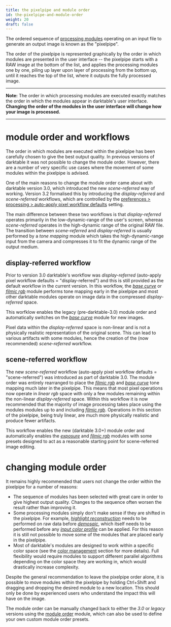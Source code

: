 ```yaml
---
title: the pixelpipe and module order
id: the-pixelpipe-and-module-order
weight: 20
draft: false
---
```


The ordered sequence of [processing modules](../../module-reference/processing-modules/_index.md) operating on an input file to generate an output image is known as the "pixelpipe". 

The order of the pixelpipe is represented graphically by the order in which modules are presented in the user interface -- the pixelpipe starts with a RAW image at the bottom of the list, and applies the processing modules one by one, piling up layer upon layer of processing from the bottom up, until it reaches the top of the list, where it outputs the fully processed image.

---

**Note:** The order in which processing modules are executed exactly matches the order in which the modules appear in darktable's user interface. **Changing the order of the modules in the user interface will change how your image is processed.**

---

# module order and workflows

The order in which modules are executed within the pixelpipe has been carefully chosen to give the best output quality. In previous versions of darktable it was not possible to change the module order. However, there are a number of very specific use cases where the movement of some modules within the pixelpipe is advised.

One of the main reasons to change the module order came about with darktable version 3.0, which introduced the new _scene-referred_ way of working. Version 3.2 formalised this by introducing the _display-referred_ and _scene-referred_ workflows, which are controlled by the [preferences > processing > auto-apply pixel workflow defaults](../../../preferences-settings/processing.md) setting.

The main difference between these two workflows is that _display-referred_ operates primarily in the low-dynamic-range of the user's screen, whereas _scene-referred_ operates in the high-dynamic range of the original RAW file. The transition between _scene-referred_ and _display-referred_ is usually performed by a _tone mapping_ module which takes the high-dynamic-range input from the camera and compresses it to fit the dynamic range of the output medium.

## display-referred workflow

Prior to version 3.0 darktable's workflow was _display-referred_ (auto-apply pixel workflow defaults = "display-referred") and this is still provided as the default workflow in the current version. In this workflow, the [_base curve_](../../../module-reference/processing-modules/base-curve.md) or [_filmic rgb_](../../../module-reference/processing-modules/filmic-rgb.md) module performs tone mapping early in the pixelpipe and most other darktable modules operate on image data in the compressed _display-referred_ space.

This worfklow enables the legacy (pre-darktable-3.0) module order and automatically switches on the [_base curve_](../../../module-reference/processing-modules/base-curve.md) module for new images.

Pixel data within the _display-referred_ space is non-linear and is not a physically realistic representation of the original scene. This can lead to various artifacts with some modules, hence the creation of the (now recommended) _scene-referred_ workflow.

## scene-referred workflow

The new _scene-referred_ workflow (auto-apply pixel workflow defaults = "scene-referred") was introduced as part of darktable 3.0. The module order was entirely rearranged to place the [_filmic rgb_](../../../module-reference/processing-modules/filmic-rgb.md) and [_base curve_](../../../module-reference/processing-modules/base-curve.md) tone mapping much later in the pixelpipe. This means that most pixel operations now operate in _linear rgb_ space with only a few modules remaining within the non-linear _display-referred_ space. Within this workflow it is now recommended that the majority of image processing takes place using the modules modules up to and including [_filmic rgb_](../../../module-reference/processing-modules/filmic-rgb.md). Operations in this section of the pixelpipe, being truly linear, are much more physically realistic and produce fewer artifacts.

This workflow enables the new (darktable 3.0+) module order and automatically enables the [_exposure_](../../../module-reference/processing-modules/exposure.md) and [_filmic rgb_](../../../module-reference/processing-modules/filmic-rgb.md) modules with some presets designed to act as a reasonable starting point for scene-referred image editing.

# changing module order

It remains highly recommended that users not change the order within the pixelpipe for a number of reasons:

- The sequence of modules has been selected with great care in order to give highest output quality. Changes to the sequence often worsen the result rather than improving it.
- Some processing modules simply don't make sense if they are shifted in the pixelpipe. For example, [_highlight reconstruction_](../../../module-reference/processing-modules/highlight-reconstruction.md) needs to be performed on raw data before [_demosaic_](../../../module-reference/processing-modules/demosaic.md), which itself needs to be performed before any [_input color profile_](../../../module-reference/processing-modules/input-color-profile.md) can be applied. For this reason it is still not possible to move some of the modules that are placed early in the pixelpipe.
- Most of darktable's modules are designed to work within a specific color space (see the [color management](../../../special-topics/color-management/_index.md) section for more details). Full flexibility would require modules to support different parallel algorithms depending on the color space they are working in, which would drastically increase complexity.

Despite the general recommendation to leave the pixelpipe order alone, it is possible to move modules within the pixelpipe by holding Ctrl+Shift and dragging and dropping the desired module to a new location. This should only be done by experienced users who understand the impact this will have on the image.

The module order can be manually changed back to either the _3.0_ or _legacy_ versions using the [module order](../../../module-reference/utility-modules/darkroom/module-order.md) module, which can also be used to define your own custom module order presets.

